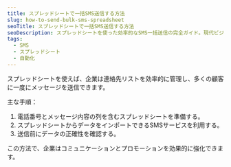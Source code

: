 ```yaml
---
title: スプレッドシートで一括SMS送信する方法
slug: how-to-send-bulk-sms-spreadsheet
seoTitle: スプレッドシートで一括SMS送信する方法
seoDescription: スプレッドシートを使った効率的なSMS一括送信の完全ガイド。現代ビジネスに最適なソリューション。
tags:
  - SMS
  - スプレッドシート
  - 自動化
---
```


スプレッドシートを使えば、企業は連絡先リストを効率的に管理し、多くの顧客に一度にメッセージを送信できます。

主な手順：
1. 電話番号とメッセージ内容の列を含むスプレッドシートを準備する。
2. スプレッドシートからデータをインポートできるSMSサービスを利用する。
3. 送信前にデータの正確性を確認する。

この方法で、企業はコミュニケーションとプロモーションを効果的に強化できます。
